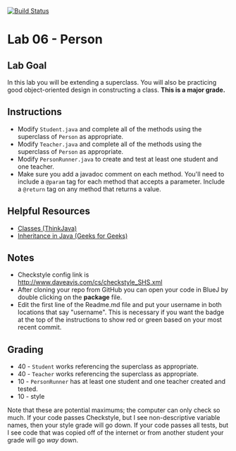 [![Build Status](https://travis-ci.com/StratfordHS-APCS/lab-06-person-username.svg?token=L8ZuTUsXtxKqevAPVWLC&branch=master)](https://travis-ci.com/StratfordHS-APCS/lab-06-person-username)

# Lab 06 - Person

## Lab Goal
In this lab you will be extending a superclass.  You will also be practicing good object-oriented design in constructing a class. **This is a major grade.**

## Instructions
 * Modify `Student.java` and complete all of the methods using the superclass of `Person` as appropriate.
 * Modify `Teacher.java` and complete all of the methods using the superclass of `Person` as appropriate.
 * Modify `PersonRunner.java` to create and test at least one student and one teacher.
 * Make sure you add a javadoc comment on each method.  You'll need to include a `@param` tag for each method that accepts a parameter.  Include a `@return` tag on any method that returns a value.

## Helpful Resources
 * [Classes (ThinkJava)](http://greenteapress.com/thinkjava6/html/thinkjava6012.html)
 * [Inheritance in Java (Geeks for Geeks)](https://www.geeksforgeeks.org/inheritance-in-java/)

## Notes
* Checkstyle config link is http://www.daveavis.com/cs/checkstyle_SHS.xml
* After cloning your repo from GitHub you can open your code in BlueJ by double clicking on the **package** file.
* Edit the first line of the Readme.md file and put your username in both locations that say "username".  This is necessary if you want the badge at the top of the instructions to show red or green based on your most recent commit.

## Grading
* 40 - `Student` works referencing the superclass as appropriate.
* 40 - `Teacher` works referencing the superclass as appropriate.
* 10 - `PersonRunner` has at least one student and one teacher created and tested.
* 10 - style

Note that these are potential maximums; the computer can only check so much.  If your code passes Checkstyle, but I see non-descriptive variable names, then your style grade will go down.  If your code passes all tests, but I see code that was copied off of the internet or from another student your grade will go *way* down.
